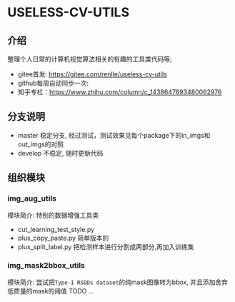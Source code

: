 # USELESS-CV-UTILS

## 介绍
整理个人日常的计算机视觉算法相关的有趣的工具类代码等;
- gitee首发: https://gitee.com/renlle/useless-cv-utils
- github每周自动同步一次: 
- 知乎专栏：https://www.zhihu.com/column/c_1438647693480062976


## 分支说明
- master  稳定分支, 经过测试，测试效果见每个package下的in_imgs和out_imgs的对照
- develop  不稳定, 随时更新代码


## 组织模块

### img_aug_utils
模块简介: 特别的数据增强工具类
- cut_learning_test_style.py
- plus_copy_paste.py 简单版本的
- plus_split_label.py   把检测样本进行分割成两部分,再加入训练集

### img_mask2bbox_utils
模块简介: 尝试把`Type-I RSDDs dataset`的纯mask图像转为bbox, 并且添加舍弃低质量的mask的阈值
TODO
...
